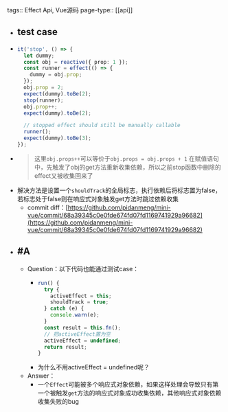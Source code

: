 tags:: Effect Api, Vue源码
page-type:: [[api]]

- ## test case
- ```typescript
  it('stop', () => {
    let dummy;
    const obj = reactive({ prop: 1 });
    const runner = effect(() => {
      dummy = obj.prop;
    });
    obj.prop = 2;
    expect(dummy).toBe(2);
    stop(runner);
    obj.prop++;
    expect(dummy).toBe(2);
  
    // stopped effect should still be manually callable
    runner();
    expect(dummy).toBe(3);
  });
  ```
- > 这里`obj.props++`可以等价于`obj.props = obj.props + 1`
  > 在赋值语句中，先触发了obj的get方法重新收集依赖，所以之前stop函数中删除的effect又被收集回来了
- 解决方法是设置一个`shouldTrack`的全局标志，执行依赖后将标志置为false，若标志处于false则在响应式对象触发get方法时跳过依赖收集
	- commit diff：[https://github.com/pidanmeng/mini-vue/commit/68a39345c0e0fde674fd07fd1169741929a96682](https://github.com/pidanmeng/mini-vue/commit/68a39345c0e0fde674fd07fd1169741929a96682)
- ## #A
	- Question：以下代码也能通过测试case：
		- ```typescript
		  run() {
		    try {
		      activeEffect = this;
		      shouldTrack = true;
		    } catch (e) {
		      console.warn(e);
		    }
		    const result = this.fn();
		    // 把activeEffect置为空
		    activeEffect = undefined;
		    return result;
		  }
		  ```
		- 为什么不用activeEffect = undefined呢？
	- Answer：
		- 一个`Effect`可能被多个响应式对象依赖，如果这样处理会导致只有第一个被触发`get`方法的响应式对象成功收集依赖，其他响应式对象依赖收集失败的bug